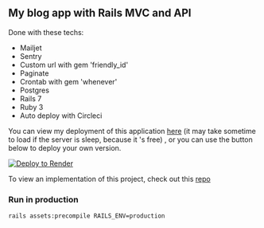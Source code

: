 ## My blog app with Rails MVC and API

Done with these techs:

- Mailjet
- Sentry
- Custom url with gem 'friendly_id'
- Paginate
- Crontab with gem 'whenever'
- Postgres
- Rails 7
- Ruby 3
- Auto deploy with Circleci

You can view my deployment of this application [here](https://rails-blog.online/) (it may take sometime to load if the server is sleep, because it 's free) , or you can use the button below to deploy your own version.

[![Deploy to Render](https://render.com/images/deploy-to-render-button.svg)](https://render.com/deploy)

To view an implementation of this project, check out this [repo](https://github.com/rubyhcm/blog)

### Run in production

```
rails assets:precompile RAILS_ENV=production
```
